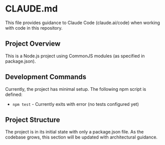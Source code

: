 # CLAUDE.md

This file provides guidance to Claude Code (claude.ai/code) when working with code in this repository.

## Project Overview

This is a Node.js project using CommonJS modules (as specified in package.json).

## Development Commands

Currently, the project has minimal setup. The following npm script is defined:

- `npm test` - Currently exits with error (no tests configured yet)

## Project Structure

The project is in its initial state with only a package.json file. As the codebase grows, this section will be updated with architectural guidance.